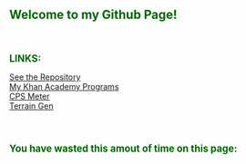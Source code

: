 <html>
  <head>
    <meta charset="utf-8">
    <script src="https://cdnjs.cloudflare.com/ajax/libs/processing.js/1.4.8/processing.min.js"></script>
    <title>Github Page</title>
    <style>
      body {position: absolute;}
      h1 {color: #006400; font-weight: bold; font-size: 150%;}
      h2 {color: #006400; font-size: 120%;}
      p {color: #000000;}
      a {text-decoration: underline;}
    </style>
  </head>
  <body>
    <h1>Welcome to my Github Page!</h1>
    <br>
    <h2>LINKS:</h2>
    <a href="https://github.com/Anthony-Wilson-Programming/Anthony-Wilson-Programming.github.io">See the Repository</a>
    <br>
    <a href="https://www.khanacademy.org/profile/Awilsonprogramming/projects">My Khan Academy Programs</a>
    <br>
    <a href="https://anthony-wilson-programming.github.io/CPS/">CPS Meter</a>
    <br>
    <a href="https://anthony-wilson-programming.github.io/Terrain_Gen/">Terrain Gen</a>
    <br>
    <br>
    <br>
    <h2>You have wasted this amout of time on this page:</h2>
    <script type="text/processing" data-processing-target="processing-canvas">
      void setup(){
        size(1000,150);
        frameRate(1000);
      }
      
      void draw(){
        background(100);
        fill(200);
        noStroke();
        textAlign(LEFT,CENTER);
        textSize(50);
        
        text(floor(millis()/1000/60/60)+":"+floor(millis()/1000/60)%60+":"+floor(millis()/1000)%60+"."+millis()%1000,50,height/2);
      }
    </script>
    <canvas id="processing-canvas"> </canvas>
    <br>
    <br>
  </body>
</html>
